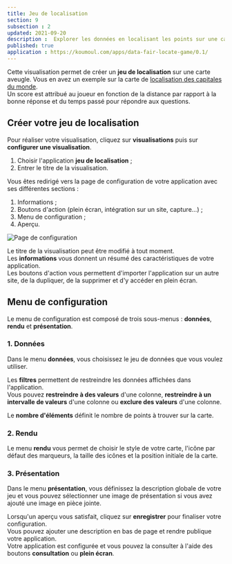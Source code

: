 ```yaml
---
title: Jeu de localisation
section: 9
subsection : 2
updated: 2021-09-20
description :  Explorer les données en localisant les points sur une carte.
published: true
application : https://koumoul.com/apps/data-fair-locate-game/0.1/
---
```


Cette visualisation permet de créer un **jeu de localisation** sur une carte aveugle. Vous en avez un exemple sur la carte de [localisation des capitales du monde](https://opendata.koumoul.com/reuses/localisez-les-capitales-du-monde).  
Un score est attribué au joueur en fonction de la distance par rapport à la bonne réponse et du temps passé pour répondre aux questions.

## Créer votre jeu de localisation

Pour réaliser votre visualisation, cliquez sur **visualisations** puis sur **configurer une visualisation**.

1. Choisir l'application **jeu de localisation**&nbsp;;
2. Entrer le titre de la visualisation.

<p>
</p>

Vous êtes redirigé vers la page de configuration de votre application avec ses différentes sections&nbsp;:

1. Informations&nbsp;;
2. Boutons d'action (plein écran, intégration sur un site, capture...)&nbsp;;
3. Menu de configuration&nbsp;;
4. Aperçu.

![Page de configuration](./images/user-guide-backoffice/localisation-config.jpg)

Le titre de la visualisation peut être modifié à tout moment.  
Les **informations** vous donnent un résumé des caractéristiques de votre application.  
Les boutons d'action vous permettent d'importer l'application sur un autre site, de la dupliquer, de la supprimer et d'y accéder en plein écran.

## Menu de configuration
Le menu de configuration est composé de trois sous-menus&nbsp;: **données**, **rendu** et **présentation**.

### 1. Données

Dans le menu **données**, vous choisissez le jeu de données que vous voulez utiliser.  

Les **filtres** permettent de restreindre les données affichées dans l'application.  
Vous pouvez **restreindre à des valeurs** d'une colonne,  **restreindre à un intervalle de valeurs** d'une colonne ou **exclure des valeurs** d'une colonne.

Le **nombre d'éléments** définit le nombre de points à trouver sur la carte.

### 2. Rendu
Le menu **rendu** vous permet de choisir le style de votre carte, l'icône par défaut des marqueurs, la taille des icônes et la position initiale de la carte.

### 3. Présentation

Dans le menu **présentation**, vous définissez la description globale de votre jeu et vous pouvez sélectionner une image de présentation si vous avez ajouté une image en pièce jointe.

Lorsqu'un aperçu vous satisfait, cliquez sur **enregistrer** pour finaliser votre configuration.  
Vous pouvez ajouter une description en bas de page et rendre publique votre application.  
Votre application est configurée et vous pouvez la consulter à l'aide des boutons **consultation** ou **plein écran**.
